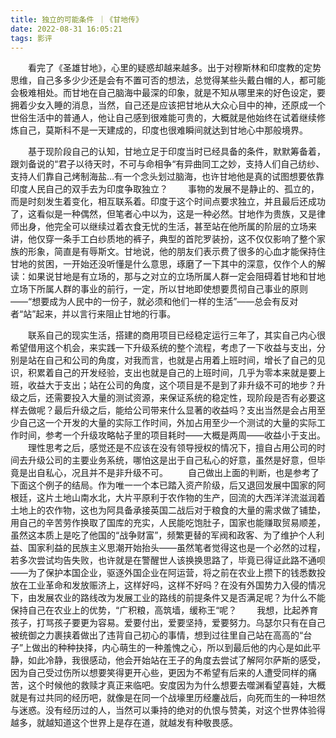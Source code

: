 ```yaml
---
title: 独立的可能条件 ｜《甘地传》
date: 2022-08-31 16:05:21
tags: 影评
---
```


&emsp;&emsp;看完了《圣雄甘地》，心里的疑惑却越来越多。出于对穆斯林和印度教的定势思维，自己多多少少还是会有不置可否的想法，总觉得某些头戴白帽的人，都可能会极难相处。而甘地在自己脑海中最深的印象，就是不知从哪里来的好色设定，要拥着少女入睡的消息，当然，自己还是应该把甘地从大众心目中的神，还原成一个世俗生活中的普通人，他让自己感到很难能可贵的，大概就是他始终在试着继续修炼自己，莫斯科不是一天建成的，印度也很难瞬间就达到甘地心中那般境界。
<!-- more -->
&emsp;&emsp;基于现阶段自己的认知，甘地立足于印度当时已经具备的条件，默默筹备着，跟刘备说的“君子以待天时，不可与命相争“有异曲同工之妙，支持人们自己纺纱、支持人们靠自己烤制海盐…有一个念头划过脑海，也许甘地他是真的试图想要依靠印度人民自己的双手去为印度争取独立？
&emsp;&emsp;事物的发展不是静止的、孤立的，而是时刻发生着变化，相互联系着。印度于这个时间点要求独立，并且最后还成功了，这看似是一种偶然，但笔者心中以为，这是一种必然。甘地作为贵族，又是律师出身，他完全可以继续过着衣食无忧的生活，甚至站在他所属的阶层的立场来讲，他仅穿一条手工白纱质地的裤子，典型的首陀罗装扮，这不仅仅影响了整个家族的形象，简直是有辱斯文。甘地说，他的朋友们表示费了很多的心血才能保持住甘地的贫困，一开始还没听懂是什么意思，琢磨了一下其中的深意，仅作个人的解读：如果说甘地是有立场的，那与之对立的立场所属人群一定会阻碍着甘地和甘地立场下所属人群的事业的前行，一定，所以甘地即使想要贯彻自己事业的原则——“想要成为人民中的一份子，就必须和他们一样的生活”——总会有反对者“站”起来，并以言行来阻止甘地的行事。

&emsp;&emsp;联系自己的现实生活，搭建的商用项目已经稳定运行三年了，其实自己内心很希望借用这个机会，来实践一下升级系统的整个流程，考虑了一下收益与支出，分别是站在自己和公司的角度，对我而言，也就是占用着上班时间，增长了自己的见识，积累着自己的开发经验，支出也就是自己的上班时间，几乎为零本来就是要上班，收益大于支出；站在公司的角度，这个项目是不是到了非升级不可的地步？升级之后，还需要投入大量的测试资源，来保证系统的稳定性，现阶段是否有必要这样去做呢？最后升级之后，能给公司带来什么显著的收益吗？支出当然是会占用至少自己这一个开发的大量的实际工作时间，外加占用至少一个测试的大量的实际工作时间，参考一个升级攻略帖子里的项目耗时——大概是两周——收益小于支出。
&emsp;&emsp;理性思考之后，感觉还是不应该在没有领导授权的情况下，擅自占用公司的时间去升级公司的主要业务系统，哪怕这是出于自己私心的好意，虽然是好意，但毕竟是出自私心，况且并不是非升级不可。
&emsp;&emsp;自己做出上面的判断，也是参考了下面这个例子的结局。作为唯一一个本已踏入资产阶级，后又退回发展中国家的阿根廷，这片土地山南水北，大片平原利于农作物的生产，回流的大西洋洋流滋润着土地上的农作物，这也为阿具备承接英国二战后对于粮食的大量的需求做了铺垫，用自己的辛苦劳作换取了国库的充实，人民能吃饱肚子，国家也能赚取贸易顺差，虽然这本质上是吃了他国的“战争财富”，频繁更替的军阀和政客、为了维护个人利益、国家利益的民族主义思潮开始抬头——虽然笔者觉得这也是一个必然的过程，若多次尝试均告失败，也许就是在警醒世人该换换思路了，毕竟已得证此路不通呗——为了保护本国企业，驱逐外国企业在阿运营，将之前在农业上攒下的钱悉数投放在工业革命和发放赈济上，这样好吗，这样不好吗？在没有外国势力入侵的情况下，由发展农业的路线改为发展工业的路线的前提条件又是否满足呢？为什么不能保持自己在农业上的优势，“广积粮，高筑墙，缓称王“呢？
&emsp;&emsp;我想，比起养育孩子，打骂孩子要更为容易。爱要付出，爱要坚持，爱要努力。乌瑟尔只有在自己被统御之力裹挟着做出了违背自己初心的事情，想到过往里自己站在高高的“台子”上做出的种种抉择，内心萌生的一种羞愧之心，所以到最后他的内心是如此平静，如此冷静，我很感动，他会开始站在王子的角度去尝试了解阿尔萨斯的感受，因为自己受过伤所以想要笑得更开心些，更因为不希望有后来的人遭受同样的痛苦，这个时候他的救赎才真正来临吧。安度因为为什么想要去噬渊看望喜娃，大概就是有过共同的经历吧，就像是在同一个战壕里历经鏖战后，向死而生的一种坦然与迷惑。没有经历过的人，当然可以秉持的绝对的仇恨与赞美，对这个世界体验得越多，就越知道这个世界上是存在道，就越发有种敬畏感。